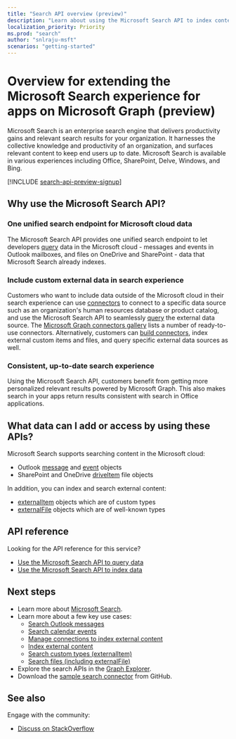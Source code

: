 ```yaml
---
title: "Search API overview (preview)"
description: "Learn about using the Microsoft Search API to index content and add search across your Office & indexed content into your apps."
localization_priority: Priority
ms.prod: "search"
author: "snlraju-msft"
scenarios: "getting-started"
---
```


# Overview for extending the Microsoft Search experience for apps on Microsoft Graph (preview)

Microsoft Search is an enterprise search engine that delivers productivity gains and relevant search results for your organization. It harnesses the collective knowledge and productivity of an organization, and surfaces relevant content to keep end users up to date. Microsoft Search is available in various experiences including Office, SharePoint, Delve, Windows, and Bing.

[!INCLUDE [search-api-preview-signup](../includes/search-api-preview-signup.md)]

<!-- markdownlint-disable MD026 -->
## Why use the Microsoft Search API?

### One unified search endpoint for Microsoft cloud data

The Microsoft Search API provides one unified search endpoint to let developers [query](/graph/api/search-query?view=graph-rest-beta) data in the Microsoft cloud - messages and events in Outlook mailboxes, and files on OneDrive and SharePoint - data that Microsoft Search already indexes.

### Include custom external data in search experience

Customers who want to include data outside of the Microsoft cloud in their search experience can use [connectors](/microsoftsearch/connectors-overview) to connect to a specific data source such as an organization's human resources database or product catalog, and use the Microsoft Search API to seamlessly [query](/graph/api/search-query?view=graph-rest-beta) the external data source. The [Microsoft Graph connectors gallery](/microsoftsearch/connectors-gallery) lists a number of ready-to-use connectors. Alternatively, customers can [build connectors](/graph/api/resources/indexing-api-overview?view=graph-rest-beta#common-use-cases), index external custom items and files, and query specific external data sources as well.

### Consistent, up-to-date search experience

Using the Microsoft Search API, customers benefit from getting more personalized relevant results powered by Microsoft Graph. This also makes search in your apps return results consistent with search in Office applications.

## What data can I add or access by using these APIs?

Microsoft Search supports searching content in the Microsoft cloud:

- Outlook [message](/graph/api/resources/message?view=graph-rest-beta) and [event](/graph/api/resources/event?view=graph-rest-beta) objects
- SharePoint and OneDrive [driveItem](/graph/api/resources/driveitem?view=graph-rest-beta) file objects

In addition, you can index and search external content:

- [externalItem](/graph/api/resources/externalitem?view=graph-rest-beta) objects which are of custom types
- [externalFile](/graph/api/resources/externalfile?view=graph-rest-beta) objects which are of well-known types

## API reference

Looking for the API reference for this service?

- [Use the Microsoft Search API to query data](/graph/api/resources/search-api-overview?view=graph-rest-beta)
- [Use the Microsoft Search API to index data](/graph/api/resources/indexing-api-overview?view=graph-rest-beta)

## Next steps

- Learn more about [Microsoft Search](/microsoftsearch/).
- Learn more about a few key use cases:
  - [Search Outlook messages](search-concept-messages.md)
  - [Search calendar events](search-concept-events.md)
  - [Manage connections to index external content](search-index-manage-connections.md)
  - [Index external content](search-index-manage-items.md)
  - [Search custom types (externalItem)](search-concept-custom-types.md)
  - [Search files (including externalFile)](search-concept-files.md)
- Explore the search APIs in the [Graph Explorer](https://developer.microsoft.com/graph/graph-explorer).
- Download the [sample search connector](https://github.com/microsoftgraph/msgraph-search-connector-sample) from GitHub.

## See also

Engage with the community:

- [Discuss on StackOverflow](https://stackoverflow.com/questions/tagged/microsoft-search)
